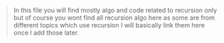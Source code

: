 > In this file you will find mostly algo and code related to recursion only but of course you wont find all recursion algo here as some are from different topics which use recursion I will basically link them here once I add those later.